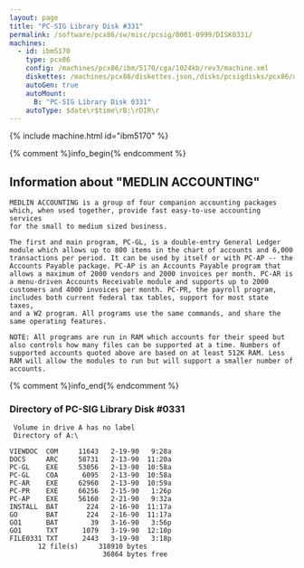 ```yaml
---
layout: page
title: "PC-SIG Library Disk #331"
permalink: /software/pcx86/sw/misc/pcsig/0001-0999/DISK0331/
machines:
  - id: ibm5170
    type: pcx86
    config: /machines/pcx86/ibm/5170/cga/1024kb/rev3/machine.xml
    diskettes: /machines/pcx86/diskettes.json,/disks/pcsigdisks/pcx86/diskettes.json
    autoGen: true
    autoMount:
      B: "PC-SIG Library Disk 0331"
    autoType: $date\r$time\rB:\rDIR\r
---
```


{% include machine.html id="ibm5170" %}

{% comment %}info_begin{% endcomment %}

## Information about "MEDLIN ACCOUNTING"

    MEDLIN ACCOUNTING is a group of four companion accounting packages
    which, when used together, provide fast easy-to-use accounting services
    for the small to medium sized business.
    
    The first and main program, PC-GL, is a double-entry General Ledger
    module which allows up to 800 items in the chart of accounts and 6,000
    transactions per period. It can be used by itself or with PC-AP -- the
    Accounts Payable package. PC-AP is an Accounts Payable program that
    allows a maximum of 2000 vendors and 2000 invoices per month. PC-AR is
    a menu-driven Accounts Receivable module and supports up to 2000
    customers and 4000 invoices per month. PC-PR, the payroll program,
    includes both current federal tax tables, support for most state taxes,
    and a W2 program. All programs use the same commands, and share the
    same operating features.
    
    NOTE: All programs are run in RAM which accounts for their speed but
    also controls how many files can be supported at a time. Numbers of
    supported accounts quoted above are based on at least 512K RAM. Less
    RAM will allow the modules to run but will support a smaller number of
    accounts.
{% comment %}info_end{% endcomment %}


### Directory of PC-SIG Library Disk #0331

     Volume in drive A has no label
     Directory of A:\

    VIEWDOC  COM     11643   2-19-90   9:28a
    DOCS     ARC     58731   2-13-90  11:20a
    PC-GL    EXE     53056   2-13-90  10:58a
    PC-GL    COA      6095   2-13-90  10:58a
    PC-AR    EXE     62960   2-13-90  10:59a
    PC-PR    EXE     66256   2-15-90   1:26p
    PC-AP    EXE     56160   2-21-90   9:32a
    INSTALL  BAT       224   2-16-90  11:17a
    GO       BAT       224   2-16-90  11:17a
    GO1      BAT        39   3-16-90   3:56p
    GO1      TXT      1079   3-19-90  12:10p
    FILE0331 TXT      2443   3-19-90   3:18p
           12 file(s)     318910 bytes
                           36864 bytes free
